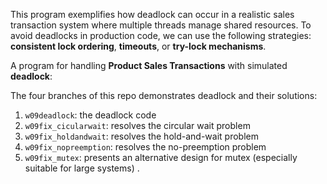 This program exemplifies how deadlock can occur in a realistic sales transaction system where multiple threads manage shared resources. To avoid deadlocks in production code, we can use the following strategies: **consistent lock ordering**, **timeouts**, or **try-lock mechanisms**.

A program for handling **Product Sales Transactions** with simulated **deadlock**:

The four branches of this repo demonstrates deadlock and their solutions:
1. `w09deadlock`: the deadlock code
2. `w09fix_cicularwait`: resolves the circular wait problem
3. `w09fix_holdandwait`: resolves the hold-and-wait problem
4. `w09fix_nopreemption`: resolves the no-preemption problem
5. `w09fix_mutex`: presents an alternative design for mutex (especially suitable for large systems) .
